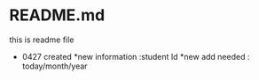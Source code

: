 # README.md

this is readme file 

* 0427 created 
*new information :student Id
*new add needed : today/month/year
